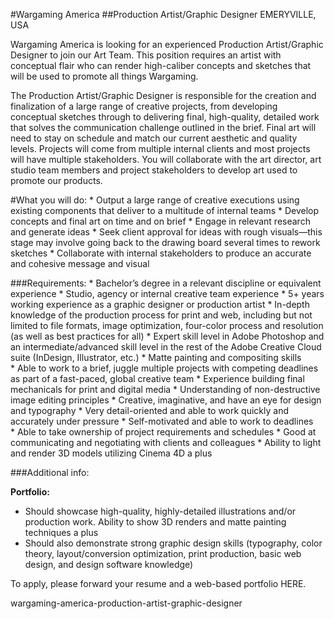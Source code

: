 
#Wargaming America
##Production Artist/Graphic Designer
EMERYVILLE, USA

Wargaming America is looking for an experienced Production Artist/Graphic Designer to join our Art Team. This position requires an artist with conceptual flair who can render high-caliber concepts and sketches that will be used to promote all things Wargaming.

The Production Artist/Graphic Designer is responsible for the creation and finalization of a large range of creative projects, from developing conceptual sketches through to delivering final, high-quality, detailed work that solves the communication challenge outlined in the brief. Final art will need to stay on schedule and match our current aesthetic and quality levels. Projects will come from multiple internal clients and most projects will have multiple stakeholders. You will collaborate with the art director, art studio team members and project stakeholders to develop art used to promote our products.

#What you will do:
* Output a large range of creative executions using existing components that deliver to a multitude of internal teams
* Develop concepts and final art on time and on brief
* Engage in relevant research and generate ideas
* Seek client approval for ideas with rough visuals—this stage may involve going back to the drawing board several times to rework sketches
* Collaborate with internal stakeholders to produce an accurate and cohesive message and visual

###Requirements:
* Bachelor’s degree in a relevant discipline or equivalent experience
* Studio, agency or internal creative team experience
* 5+ years working experience as a graphic designer or production artist
* In-depth knowledge of the production process for print and web, including but not limited to file formats, image optimization, four-color process and resolution (as well as best practices for all)
* Expert skill level in Adobe Photoshop and an intermediate/advanced skill level in the rest of the Adobe Creative Cloud suite (InDesign, Illustrator, etc.)
* Matte painting and compositing skills
* Able to work to a brief, juggle multiple projects with competing deadlines as part of a fast-paced, global creative team
* Experience building final mechanicals for print and digital media
* Understanding of non-destructive image editing principles
* Creative, imaginative, and have an eye for design and typography
* Very detail-oriented and able to work quickly and accurately under pressure
* Self-motivated and able to work to deadlines
* Able to take ownership of project requirements and schedules
* Good at communicating and negotiating with clients and colleagues
* Ability to light and render 3D models utilizing Cinema 4D a plus

###Additional info:

**Portfolio:**
* Should showcase high-quality, highly-detailed illustrations and/or production work. Ability to show 3D renders and matte painting techniques a plus
* Should also demonstrate strong graphic design skills (typography, color theory, layout/conversion optimization, print production, basic web design, and design software knowledge)

To apply, please forward your resume and a web-based portfolio HERE.

wargaming-america-production-artist-graphic-designer